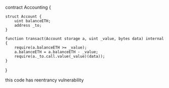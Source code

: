 
contract Accounting {

    struct Account {
        uint balanceETH;
        address _to;
    }

    function transact(Account storage a, uint _value, bytes data) internal {
        require(a.balanceETH >= _value);
        a.balanceETH = a.balanceETH - _value;
        require(a._to.call.value(_value)(data));
    }
}


 this code has reentrancy vulnerability
